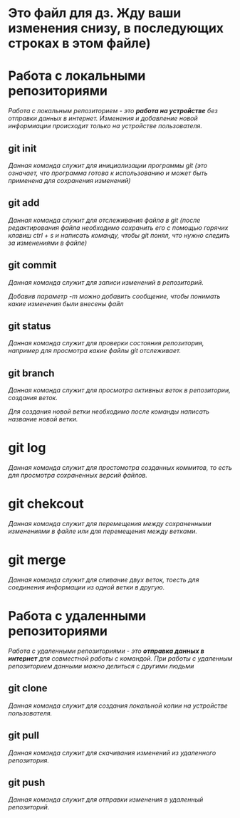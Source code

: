 # Это файл для дз. Жду ваши изменения снизу, в последующих строках в этом файле)


# Работа с локальными репозиториями

*Работа с локальным репозиторием - это **работа на устройстве** без отправки данных в интернет.*
*Изменения и добавление новой информиации происходит только на устройстве пользователя.*


## git init

*Данная команда служит для инициализации программы git (это означает, что программа готова к использованию и может быть применена для сохранения изменений)* 


## git add

*Данная команда служит для отслеживания файла в git (после редактирования файла необходимо сохранить его с помощью горячих клавиш ctrl + s и написать команду, чтобы git понял, что нужно следить за изменениями в файле)*


## git commit

*Данная команда служит для записи изменений в репозиторий.*

*Добавив параметр -m можно добавить сообщение, чтобы понимать какие изменения были внесены файл*


## git status

*Данная команда служит для проверки состояния репозитория, например для просмотра какие файлы git отслеживает.*


## git branch

*Данная команда служит для просмотра активных веток в репозитории, создания веток.*

*Для создания новой ветки необходимо после команды написать название новой ветки.*


# git log

*Данная команда служит для простомотра созданных коммитов, то есть для просмотра сохраненных версий файлов.*

# git chekcout

*Данная команда служит для перемещения между сохраненными изменениями в файле или для перемещения между ветками.*

# git merge

*Данная команда служит для сливание двух веток, тоесть для соединения информации из одной ветки в другую.*

# Работа с удаленными репозиториями

*Работа с удаленными репозиториями - это **отправка данных в интернет** для совместной работы с командой. При работы с удаленным репозиторием данными можно делиться с другими людьми*


## git clone

*Данная команда служит для создания локальной копии на устройстве пользователя.*


## git pull

*Данная команда служит для скачивания изменений из удаленного репозитория.*


## git push

*Данная команда служит для отправки изменения в удаленный репозиторий.*